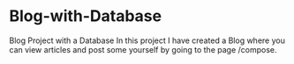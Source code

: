 # Blog-with-Database
Blog Project with a Database
In this project I have created a Blog where you can view articles and post some yourself by going to the page /compose.
